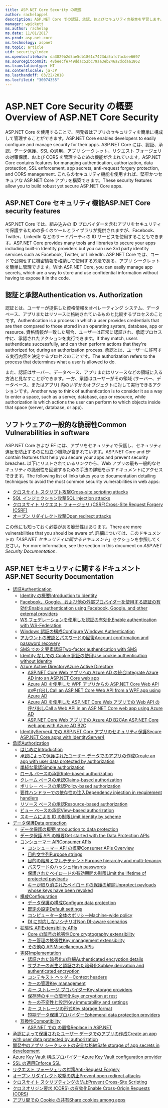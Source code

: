 ```yaml
---
title: ASP.NET Core Security の概要
author: rachelappel
description: ASP.NET Core での認証、承認、およびセキュリティの基本を学習します。
manager: wpickett
ms.author: rachelap
ms.date: 11/01/2017
ms.prod: asp.net-core
ms.technology: aspnet
ms.topic: article
uid: security/index
ms.openlocfilehash: da3829b2d5ae5db1861c7423da5afc7acbee6697
ms.sourcegitcommit: 48beecfe749ddac52bc79aa3eb246a2dcdaa1862
ms.translationtype: HT
ms.contentlocale: ja-JP
ms.lasthandoff: 03/22/2018
ms.locfileid: "30074355"
---
```

# <a name="overview-of-aspnet-core-security"></a><span data-ttu-id="c0dd0-103">ASP.NET Core Security の概要</span><span class="sxs-lookup"><span data-stu-id="c0dd0-103">Overview of ASP.NET Core Security</span></span>

<span data-ttu-id="c0dd0-104">ASP.NET Core を使用することで、開発者はアプリのセキュリティを簡単に構成して管理することができます。</span><span class="sxs-lookup"><span data-stu-id="c0dd0-104">ASP.NET Core enables developers to easily configure and manage security for their apps.</span></span> <span data-ttu-id="c0dd0-105">ASP.NET Core には、認証、承認、データ保護、SSL の適用、アプリ シークレット、リクエスト フォージェリの対策保護、および CORS を管理するための機能が含まれています。</span><span class="sxs-lookup"><span data-stu-id="c0dd0-105">ASP.NET Core contains features for managing authentication, authorization, data protection, SSL enforcement, app secrets, anti-request forgery protection, and CORS management.</span></span> <span data-ttu-id="c0dd0-106">これらのセキュリティ機能を使用すれば、堅牢かつセキュアな ASP.NET Core アプリを構築できます。</span><span class="sxs-lookup"><span data-stu-id="c0dd0-106">These security features allow you to build robust yet secure ASP.NET Core apps.</span></span>

## <a name="aspnet-core-security-features"></a><span data-ttu-id="c0dd0-107">ASP.NET Core セキュリティ機能</span><span class="sxs-lookup"><span data-stu-id="c0dd0-107">ASP.NET Core security features</span></span>

<span data-ttu-id="c0dd0-108">ASP.NET Core では、組み込みの ID プロバイダーを含むアプリをセキュリティで保護するための多くのツールとライブラリが提供されますが、Facebook、Twitter、LinkedIn などのサードパーティの ID サービスを使用することもできます。</span><span class="sxs-lookup"><span data-stu-id="c0dd0-108">ASP.NET Core provides many tools and libraries to secure your apps including built-in Identity providers but you can use 3rd party identity services such as Facebook, Twitter, or LinkedIn.</span></span> <span data-ttu-id="c0dd0-109">ASP.NET Core では、コードで公開せずに機密情報を格納して使用する方法である、アプリ シークレットを簡単に管理できます。</span><span class="sxs-lookup"><span data-stu-id="c0dd0-109">With ASP.NET Core, you can easily manage app secrets, which are a way to store and use confidential information without having to expose it in the code.</span></span>

## <a name="authentication-vs-authorization"></a><span data-ttu-id="c0dd0-110">認証と承認</span><span class="sxs-lookup"><span data-stu-id="c0dd0-110">Authentication vs. Authorization</span></span>

<span data-ttu-id="c0dd0-111">認証とは、ユーザーが提供した資格情報をオペレーティング システム、データベース、アプリまたはリソースに格納されているものと比較するプロセスのことです。</span><span class="sxs-lookup"><span data-stu-id="c0dd0-111">Authentication is a process in which a user provides credentials that are then compared to those stored in an operating system, database, app or resource.</span></span> <span data-ttu-id="c0dd0-112">資格情報が一致した場合、ユーザーは正常に認証され、承認プロセス中に、承認されたアクションを実行できます。</span><span class="sxs-lookup"><span data-stu-id="c0dd0-112">If they match, users authenticate successfully, and can then perform actions that they're authorized for, during an authorization process.</span></span> <span data-ttu-id="c0dd0-113">承認とは、ユーザーに許可する実行内容を決定するプロセスのことです。</span><span class="sxs-lookup"><span data-stu-id="c0dd0-113">The authorization refers to the process that determines what a user is allowed to do.</span></span>

<span data-ttu-id="c0dd0-114">また、認証はサーバー、データベース、アプリまたはリソースなどの領域に入る方法と見なすことができます。一方、承認はユーザーがその領域 (サーバー、データベース、またはアプリ) 内のいずかのオブジェクトに対して実行できるアクションです。</span><span class="sxs-lookup"><span data-stu-id="c0dd0-114">Another way to think of authentication is to consider it as a way to enter a space, such as a server, database, app or resource, while authorization is which actions the user can perform to which objects inside that space (server, database, or app).</span></span>

## <a name="common-vulnerabilities-in-software"></a><span data-ttu-id="c0dd0-115">ソフトウェアの一般的な脆弱性</span><span class="sxs-lookup"><span data-stu-id="c0dd0-115">Common Vulnerabilities in software</span></span>

<span data-ttu-id="c0dd0-116">ASP.NET Core および EF には、アプリをセキュリティで保護し、セキュリティ違反を防止するのに役立つ機能が含まれています。</span><span class="sxs-lookup"><span data-stu-id="c0dd0-116">ASP.NET Core and EF contain features that help you secure your apps and prevent security breaches.</span></span> <span data-ttu-id="c0dd0-117">以下にリストされているリンクから、Web アプリの最も一般的なセキュリティの脆弱性を回避するための手法の詳細を示すドキュメントにアクセスできます。</span><span class="sxs-lookup"><span data-stu-id="c0dd0-117">The following list of links takes you to documentation detailing techniques to avoid the most common security vulnerabilities in web apps:</span></span>

* [<span data-ttu-id="c0dd0-118">クロスサイト スクリプト攻撃</span><span class="sxs-lookup"><span data-stu-id="c0dd0-118">Cross-site scripting attacks</span></span>](xref:security/cross-site-scripting)
* [<span data-ttu-id="c0dd0-119">SQL インジェクション攻撃</span><span class="sxs-lookup"><span data-stu-id="c0dd0-119">SQL injection attacks</span></span>](https://docs.microsoft.com/ef/core/querying/raw-sql)
* [<span data-ttu-id="c0dd0-120">クロスサイト リクエスト フォージェリ (CSRF)</span><span class="sxs-lookup"><span data-stu-id="c0dd0-120">Cross-Site Request Forgery (CSRF)</span></span>](xref:security/anti-request-forgery)
* [<span data-ttu-id="c0dd0-121">オープン リダイレクト攻撃</span><span class="sxs-lookup"><span data-stu-id="c0dd0-121">Open redirect attacks</span></span>](xref:security/preventing-open-redirects)

<span data-ttu-id="c0dd0-122">この他にも知っておく必要がある脆弱性はあります。</span><span class="sxs-lookup"><span data-stu-id="c0dd0-122">There are more vulnerabilities that you should be aware of.</span></span> <span data-ttu-id="c0dd0-123">詳細については、このドキュメントの「*ASP.NET セキュリティに関するドキュメント*」セクションを参照してください。</span><span class="sxs-lookup"><span data-stu-id="c0dd0-123">For more information, see the section in this document on *ASP.NET Security Documentation*.</span></span>

## <a name="aspnet-security-documentation"></a><span data-ttu-id="c0dd0-124">ASP.NET セキュリティに関するドキュメント</span><span class="sxs-lookup"><span data-stu-id="c0dd0-124">ASP.NET Security Documentation</span></span>

*   [<span data-ttu-id="c0dd0-125">認証</span><span class="sxs-lookup"><span data-stu-id="c0dd0-125">Authentication</span></span>](xref:security/authentication/index)
    *   [<span data-ttu-id="c0dd0-126">Identity の概要</span><span class="sxs-lookup"><span data-stu-id="c0dd0-126">Introduction to Identity</span></span>](xref:security/authentication/identity)
    *   [<span data-ttu-id="c0dd0-127">Facebook、Google、および他の外部プロバイダーを使用する認証の有効化</span><span class="sxs-lookup"><span data-stu-id="c0dd0-127">Enable authentication using Facebook, Google, and other external providers</span></span>](xref:security/authentication/social/index)
    *   [<span data-ttu-id="c0dd0-128">WS フェデレーションを使用した認証の有効化</span><span class="sxs-lookup"><span data-stu-id="c0dd0-128">Enable authentication with WS-Federation</span></span>](xref:security/authentication/ws-federation)
    * [<span data-ttu-id="c0dd0-129">Windows 認証の構成</span><span class="sxs-lookup"><span data-stu-id="c0dd0-129">Configure Windows Authentication</span></span>](xref:security/authentication/windowsauth)
    *   [<span data-ttu-id="c0dd0-130">アカウントの確認とパスワードの回復</span><span class="sxs-lookup"><span data-stu-id="c0dd0-130">Account confirmation and password recovery</span></span>](xref:security/authentication/accconfirm)
    *   [<span data-ttu-id="c0dd0-131">SMS での 2 要素認証</span><span class="sxs-lookup"><span data-stu-id="c0dd0-131">Two-factor authentication with SMS</span></span>](xref:security/authentication/2fa)
    *   [<span data-ttu-id="c0dd0-132">Identity なしでの Cookie 認証の使用</span><span class="sxs-lookup"><span data-stu-id="c0dd0-132">Use cookie authentication without Identity</span></span>](xref:security/authentication/cookie)
    *   [<span data-ttu-id="c0dd0-133">Azure Active Directory</span><span class="sxs-lookup"><span data-stu-id="c0dd0-133">Azure Active Directory</span></span>](xref:security/authentication/azure-active-directory/index)
        *   [<span data-ttu-id="c0dd0-134">ASP.NET Core Web アプリへの Azure AD の統合</span><span class="sxs-lookup"><span data-stu-id="c0dd0-134">Integrate Azure AD into an ASP.NET Core web app</span></span>](https://azure.microsoft.com/documentation/samples/active-directory-dotnet-webapp-openidconnect-aspnetcore/)
        *   [<span data-ttu-id="c0dd0-135">Azure AD を使用した WPF アプリからの ASP.NET Core Web API の呼び出し</span><span class="sxs-lookup"><span data-stu-id="c0dd0-135">Call an ASP.NET Core Web API from a WPF app using Azure AD</span></span>](https://azure.microsoft.com/documentation/samples/active-directory-dotnet-native-aspnetcore/)
        *   [<span data-ttu-id="c0dd0-136">Azure AD を使用した ASP.NET Core Web アプリでの Web API の呼び出し</span><span class="sxs-lookup"><span data-stu-id="c0dd0-136">Call a Web API in an ASP.NET Core web app using Azure AD</span></span>](https://azure.microsoft.com/documentation/samples/active-directory-dotnet-webapp-webapi-openidconnect-aspnetcore/)
        *   [<span data-ttu-id="c0dd0-137">ASP.NET Core Web アプリでの Azure AD B2C</span><span class="sxs-lookup"><span data-stu-id="c0dd0-137">An ASP.NET Core web app with Azure AD B2C</span></span>](https://azure.microsoft.com/resources/samples/active-directory-b2c-dotnetcore-webapp/)
    *   [<span data-ttu-id="c0dd0-138">IdentityServer4 での ASP.NET Core アプリのセキュリティ保護</span><span class="sxs-lookup"><span data-stu-id="c0dd0-138">Secure ASP.NET Core apps with IdentityServer4</span></span>](https://identityserver4.readthedocs.io)
*   [<span data-ttu-id="c0dd0-139">承認</span><span class="sxs-lookup"><span data-stu-id="c0dd0-139">Authorization</span></span>](xref:security/authorization/index)
    *   [<span data-ttu-id="c0dd0-140">はじめに</span><span class="sxs-lookup"><span data-stu-id="c0dd0-140">Introduction</span></span>](xref:security/authorization/introduction)
    *   [<span data-ttu-id="c0dd0-141">承認によって保護されたユーザー データでのアプリの作成</span><span class="sxs-lookup"><span data-stu-id="c0dd0-141">Create an app with user data protected by authorization</span></span>](xref:security/authorization/secure-data)
    *   [<span data-ttu-id="c0dd0-142">単純な承認</span><span class="sxs-lookup"><span data-stu-id="c0dd0-142">Simple authorization</span></span>](xref:security/authorization/simple)
    *   [<span data-ttu-id="c0dd0-143">ロール ベースの承認</span><span class="sxs-lookup"><span data-stu-id="c0dd0-143">Role-based authorization</span></span>](xref:security/authorization/roles)
    *   [<span data-ttu-id="c0dd0-144">クレーム ベースの承認</span><span class="sxs-lookup"><span data-stu-id="c0dd0-144">Claims-based authorization</span></span>](xref:security/authorization/claims)
    *   [<span data-ttu-id="c0dd0-145">ポリシー ベースの承認</span><span class="sxs-lookup"><span data-stu-id="c0dd0-145">Policy-based authorization</span></span>](xref:security/authorization/policies)
    *   [<span data-ttu-id="c0dd0-146">要件ハンドラーでの依存性の注入</span><span class="sxs-lookup"><span data-stu-id="c0dd0-146">Dependency injection in requirement handlers</span></span>](xref:security/authorization/dependencyinjection)
    *   [<span data-ttu-id="c0dd0-147">リソース ベースの承認</span><span class="sxs-lookup"><span data-stu-id="c0dd0-147">Resource-based authorization</span></span>](xref:security/authorization/resourcebased)
    *   [<span data-ttu-id="c0dd0-148">ビュー ベースの承認</span><span class="sxs-lookup"><span data-stu-id="c0dd0-148">View-based authorization</span></span>](xref:security/authorization/views)
    *   [<span data-ttu-id="c0dd0-149">スキームによる ID の制限</span><span class="sxs-lookup"><span data-stu-id="c0dd0-149">Limit identity by scheme</span></span>](xref:security/authorization/limitingidentitybyscheme)
*   [<span data-ttu-id="c0dd0-150">データ保護</span><span class="sxs-lookup"><span data-stu-id="c0dd0-150">Data protection</span></span>](xref:security/data-protection/index)
    *   [<span data-ttu-id="c0dd0-151">データ保護の概要</span><span class="sxs-lookup"><span data-stu-id="c0dd0-151">Introduction to data protection</span></span>](xref:security/data-protection/introduction)
    *   [<span data-ttu-id="c0dd0-152">データ保護 API の概要</span><span class="sxs-lookup"><span data-stu-id="c0dd0-152">Get started with the Data Protection APIs</span></span>](xref:security/data-protection/using-data-protection)
    *   [<span data-ttu-id="c0dd0-153">コンシューマー API</span><span class="sxs-lookup"><span data-stu-id="c0dd0-153">Consumer APIs</span></span>](xref:security/data-protection/consumer-apis/index)
        *   [<span data-ttu-id="c0dd0-154">コンシューマー API の概要</span><span class="sxs-lookup"><span data-stu-id="c0dd0-154">Consumer APIs Overview</span></span>](xref:security/data-protection/consumer-apis/overview)
        *   [<span data-ttu-id="c0dd0-155">目的文字列</span><span class="sxs-lookup"><span data-stu-id="c0dd0-155">Purpose strings</span></span>](xref:security/data-protection/consumer-apis/purpose-strings)
        *   [<span data-ttu-id="c0dd0-156">目的の階層とマルチテナント</span><span class="sxs-lookup"><span data-stu-id="c0dd0-156">Purpose hierarchy and multi-tenancy</span></span>](xref:security/data-protection/consumer-apis/purpose-strings-multitenancy)
        *   [<span data-ttu-id="c0dd0-157">パスワードのハッシュ</span><span class="sxs-lookup"><span data-stu-id="c0dd0-157">Hash passwords</span></span>](xref:security/data-protection/consumer-apis/password-hashing)
        *   [<span data-ttu-id="c0dd0-158">保護されたペイロードの有効期間の制限</span><span class="sxs-lookup"><span data-stu-id="c0dd0-158">Limit the lifetime of protected payloads</span></span>](xref:security/data-protection/consumer-apis/limited-lifetime-payloads)
        *   [<span data-ttu-id="c0dd0-159">キーが取り消されたペイロードの保護の解除</span><span class="sxs-lookup"><span data-stu-id="c0dd0-159">Unprotect payloads whose keys have been revoked</span></span>](xref:security/data-protection/consumer-apis/dangerous-unprotect)
    *   [<span data-ttu-id="c0dd0-160">構成</span><span class="sxs-lookup"><span data-stu-id="c0dd0-160">Configuration</span></span>](xref:security/data-protection/configuration/index)
        *   [<span data-ttu-id="c0dd0-161">データ保護の構成</span><span class="sxs-lookup"><span data-stu-id="c0dd0-161">Configure data protection</span></span>](xref:security/data-protection/configuration/overview)
        *   [<span data-ttu-id="c0dd0-162">既定の設定</span><span class="sxs-lookup"><span data-stu-id="c0dd0-162">Default settings</span></span>](xref:security/data-protection/configuration/default-settings)
        *   [<span data-ttu-id="c0dd0-163">コンピューター全体のポリシー</span><span class="sxs-lookup"><span data-stu-id="c0dd0-163">Machine-wide policy</span></span>](xref:security/data-protection/configuration/machine-wide-policy)
        *   [<span data-ttu-id="c0dd0-164">DI に対応しないシナリオ</span><span class="sxs-lookup"><span data-stu-id="c0dd0-164">Non DI-aware scenarios</span></span>](xref:security/data-protection/configuration/non-di-scenarios)
    *   [<span data-ttu-id="c0dd0-165">拡張性 API</span><span class="sxs-lookup"><span data-stu-id="c0dd0-165">Extensibility APIs</span></span>](xref:security/data-protection/extensibility/index)
        *   [<span data-ttu-id="c0dd0-166">Core の暗号の拡張性</span><span class="sxs-lookup"><span data-stu-id="c0dd0-166">Core cryptography extensibility</span></span>](xref:security/data-protection/extensibility/core-crypto)
        *   [<span data-ttu-id="c0dd0-167">キー管理の拡張性</span><span class="sxs-lookup"><span data-stu-id="c0dd0-167">Key management extensibility</span></span>](xref:security/data-protection/extensibility/key-management)
        *   [<span data-ttu-id="c0dd0-168">その他の API</span><span class="sxs-lookup"><span data-stu-id="c0dd0-168">Miscellaneous APIs</span></span>](xref:security/data-protection/extensibility/misc-apis)
    *   [<span data-ttu-id="c0dd0-169">実装</span><span class="sxs-lookup"><span data-stu-id="c0dd0-169">Implementation</span></span>](xref:security/data-protection/implementation/index)
        *   [<span data-ttu-id="c0dd0-170">認証された暗号化の詳細</span><span class="sxs-lookup"><span data-stu-id="c0dd0-170">Authenticated encryption details</span></span>](xref:security/data-protection/implementation/authenticated-encryption-details)
        *   [<span data-ttu-id="c0dd0-171">サブキーの派生と認証された暗号化</span><span class="sxs-lookup"><span data-stu-id="c0dd0-171">Subkey derivation and authenticated encryption</span></span>](xref:security/data-protection/implementation/subkeyderivation)
        *   [<span data-ttu-id="c0dd0-172">コンテキスト ヘッダー</span><span class="sxs-lookup"><span data-stu-id="c0dd0-172">Context headers</span></span>](xref:security/data-protection/implementation/context-headers)
        *   [<span data-ttu-id="c0dd0-173">キーの管理</span><span class="sxs-lookup"><span data-stu-id="c0dd0-173">Key management</span></span>](xref:security/data-protection/implementation/key-management)
        *   [<span data-ttu-id="c0dd0-174">キー ストレージ プロバイダー</span><span class="sxs-lookup"><span data-stu-id="c0dd0-174">Key storage providers</span></span>](xref:security/data-protection/implementation/key-storage-providers)
        *   [<span data-ttu-id="c0dd0-175">保存時のキーの暗号化</span><span class="sxs-lookup"><span data-stu-id="c0dd0-175">Key encryption at rest</span></span>](xref:security/data-protection/implementation/key-encryption-at-rest)
        *   [<span data-ttu-id="c0dd0-176">キーの不変性と設定</span><span class="sxs-lookup"><span data-stu-id="c0dd0-176">Key immutability and settings</span></span>](xref:security/data-protection/implementation/key-immutability)
        *   [<span data-ttu-id="c0dd0-177">キー ストレージの形式</span><span class="sxs-lookup"><span data-stu-id="c0dd0-177">Key storage format</span></span>](xref:security/data-protection/implementation/key-storage-format)
        *   [<span data-ttu-id="c0dd0-178">短期データ保護プロバイダー</span><span class="sxs-lookup"><span data-stu-id="c0dd0-178">Ephemeral data protection providers</span></span>](xref:security/data-protection/implementation/key-storage-ephemeral)
    *   [<span data-ttu-id="c0dd0-179">互換性</span><span class="sxs-lookup"><span data-stu-id="c0dd0-179">Compatibility</span></span>](xref:security/data-protection/compatibility/index)
        *   [<span data-ttu-id="c0dd0-180">ASP.NET での <machineKey> の置換</span><span class="sxs-lookup"><span data-stu-id="c0dd0-180">Replace <machineKey> in ASP.NET</span></span>](xref:security/data-protection/compatibility/replacing-machinekey)
*   [<span data-ttu-id="c0dd0-181">承認によって保護されたユーザー データでのアプリの作成</span><span class="sxs-lookup"><span data-stu-id="c0dd0-181">Create an app with user data protected by authorization</span></span>](xref:security/authorization/secure-data)
*   [<span data-ttu-id="c0dd0-182">開発中のアプリ シークレットの安全な格納</span><span class="sxs-lookup"><span data-stu-id="c0dd0-182">Safe storage of app secrets in development</span></span>](xref:security/app-secrets)
*   [<span data-ttu-id="c0dd0-183">Azure Key Vault 構成プロバイダー</span><span class="sxs-lookup"><span data-stu-id="c0dd0-183">Azure Key Vault configuration provider</span></span>](xref:security/key-vault-configuration)
*   [<span data-ttu-id="c0dd0-184">SSL の適用</span><span class="sxs-lookup"><span data-stu-id="c0dd0-184">Enforce SSL</span></span>](xref:security/enforcing-ssl)
*   [<span data-ttu-id="c0dd0-185">リクエスト フォージェリの対策</span><span class="sxs-lookup"><span data-stu-id="c0dd0-185">Anti-Request Forgery</span></span>](xref:security/anti-request-forgery)
*   [<span data-ttu-id="c0dd0-186">オープン リダイレクト攻撃の防止</span><span class="sxs-lookup"><span data-stu-id="c0dd0-186">Prevent open redirect attacks</span></span>](xref:security/preventing-open-redirects)
*   [<span data-ttu-id="c0dd0-187">クロスサイト スクリプティングの防止</span><span class="sxs-lookup"><span data-stu-id="c0dd0-187">Prevent Cross-Site Scripting</span></span>](xref:security/cross-site-scripting)
*   [<span data-ttu-id="c0dd0-188">クロスオリジン要求 (CORS) の有効化</span><span class="sxs-lookup"><span data-stu-id="c0dd0-188">Enable Cross-Origin Requests (CORS)</span></span>](xref:security/cors)
*   [<span data-ttu-id="c0dd0-189">アプリ間での Cookie の共有</span><span class="sxs-lookup"><span data-stu-id="c0dd0-189">Share cookies among apps</span></span>](xref:security/cookie-sharing)
